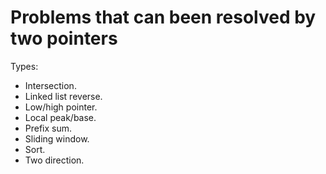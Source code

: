 # Problems that can been resolved by two pointers

Types:

- Intersection.
- Linked list reverse.
- Low/high pointer.
- Local peak/base.
- Prefix sum.
- Sliding window.
- Sort.
- Two direction.
